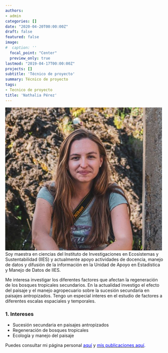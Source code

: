 ```yaml
---
authors:
- admin
categories: []
date: "2020-04-20T00:00:00Z"
draft: false
featured: false
image:
#  caption: ''
  focal_point: "Center"
  preview_only: true
lastmod: "2019-04-17T00:00:00Z"
projects: []
subtitle: 'Técnico de proyecto'
summary: Técnico de proyecto
tags:
- Tecnico de proyecto
title: 'Nathalia Pérez'
---
```

![](Nata1.jpg)
Soy maestra en ciencias del Instituto de Investigaciones en Ecosistemas y Sustentabilidad (IIES) y actualmente apoyo actividades de docencia, manejo de datos y difusión de la información en la Unidad de Apoyo en Estadística y Manejo de Datos de IIES.

Me interesa investigar los diferentes factores que afectan la regeneración de los bosques tropicales secundarios. En la actualidad investigo el efecto del paisaje y el manejo agropecuario sobre la sucesión secundaria en paisajes antropizados. Tengo un especial interes en el estudio de factores a diferentes escalas espaciales y temporales.

### 1.  Intereses
 * Sucesión secundaria en paisajes antropizados
 * Regeneración de bosques tropicales
 * Ecología y manejo del paisaje

Puedes consultar mi página personal [<span style="color:blue">aquí</span>](https://nathaliaperez.netlify.app/) y
[<span style="color:blue">mis publicaciones aquí</span>](https://www.researchgate.net/profile/Nathalia_Perez_Cardenas)<span style="color:blue">.

